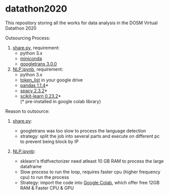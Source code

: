 # datathon2020
This repository storing all the works for data analysis in the DOSM Virtual Datathon 2020

Outsourcing Process:
1. [share.py](https://github.com/Rexpert/datathon2020/blob/main/share.py), requirement:
   - python 3.x
   - [miniconda](https://docs.conda.io/en/latest/miniconda.html)
   - [googletrans 3.0.0](https://pypi.org/project/googletrans/)
2. [NLP.ipynb](https://colab.research.google.com/drive/1e8F8YUH3f4-7rpJ8Xk__cUIjXfpJH1yD), requirement:
   - python 3.x
   - [token_list](https://github.com/Rexpert/datathon2020/blob/main/output/colab/token_list.pkl) in your google drive
   - [pandas 1.1.4](https://pandas.pydata.org/docs/)*
   - [spacy 2.3.2](https://spacy.io/)*
   - [scikit-learn 0.23.2](https://scikit-learn.org/stable/)*  
   (* pre-installed in google colab library)

Reason to outsource:
1. [share.py](https://github.com/Rexpert/datathon2020/blob/main/share.py):
   - googletrans was too slow to process the language detection
   - strategy: split the job into several parts and execute on different pc to prevent being block by IP
   
2. [NLP.ipynb](https://colab.research.google.com/drive/1e8F8YUH3f4-7rpJ8Xk__cUIjXfpJH1yD):
   - sklearn's tfidfvectorizer need atleast 10 GB RAM to process the large dataframe
   - Slow process to run the loop, requires faster cpu (higher frequency cpu) to run the process
   - Strategy: import the code into [Google Colab](https://colab.research.google.com/), which offer free 12GB RAM & Faster CPU & GPU
